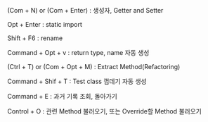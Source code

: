 (Com + N) or (Com + Enter) : 생성자, Getter and Setter

Opt + Enter : static import

Shift + F6 : rename 

Command + Opt + v : return type, name 자동 생성

(Ctrl + T) or (Com + Opt + M) : Extract Method(Refactoring)

Command + Shif + T : Test class 껍데기 자동 생성 

Command + E : 과거 기록 조회, 돌아가기

Control + O : 관련 Method 불러오기, 또는 Override할 Method 불러오기 
